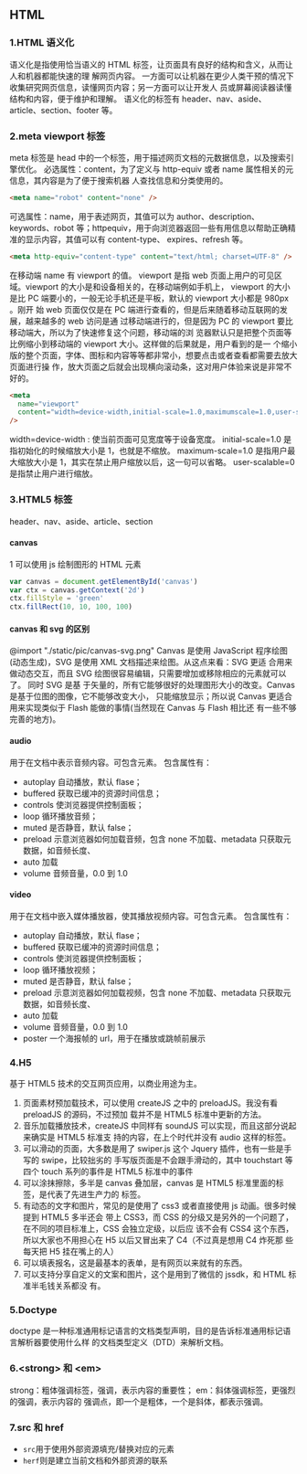 ## HTML

### 1.HTML 语义化

语义化是指使用恰当语义的 HTML 标签，让页面具有良好的结构和含义，从而让人和机器都能快速的理
解网页内容。
一方面可以让机器在更少人类干预的情况下收集研究网页信息，读懂网页内容；另一方面可以让开发人
员或屏幕阅读器读懂结构和内容，便于维护和理解。
语义化的标签有 header、nav、aside、article、section、footer 等。

### 2.meta viewport 标签

meta 标签是 head 中的一个标签，用于描述网页文档的元数据信息，以及搜索引擎优化。
必选属性：content，为了定义与 http-equiv 或者 name 属性相关的元信息，其内容是为了便于搜索机器
人查找信息和分类使用的。

```html
<meta name="robot" content="none" />
```

可选属性：name，用于表述网页，其值可以为 author、description、keywords、robot 等；httpequiv，用于向浏览器返回一些有用信息以帮助正确精准的显示内容，其值可以有 content-type、
expires、refresh 等。

```html
<meta http-equiv="content-type" content="text/html; charset=UTF-8" />
```

在移动端 name 有 viewport 的值。
viewport 是指 web 页面上用户的可见区域。viewport 的大小是和设备相关的，在移动端例如手机上，
viewport 的大小是比 PC 端要小的，一般无论手机还是平板，默认的 viewport 大小都是 980px 。刚开
始 web 页面仅仅是在 PC 端进行查看的，但是后来随着移动互联网的发展，越来越多的 web 访问是通
过移动端进行的，但是因为 PC 的 viewport 要比移动端大，所以为了快速修复这个问题，移动端的浏
览器默认只是把整个页面等比例缩小到移动端的 viewport 大小。这样做的后果就是，用户看到的是一
个缩小版的整个页面，字体、图标和内容等等都非常小，想要点击或者查看都需要去放大页面进行操
作，放大页面之后就会出现横向滚动条，这对用户体验来说是非常不好的。

```html
<meta
  name="viewport"
  content="width=device-width,initial-scale=1.0,maximumscale=1.0,user-scalable=0"
/>
```

width=device-width : 使当前页面可见宽度等于设备宽度。
initial-scale=1.0 是指初始化的时候缩放大小是 1，也就是不缩放。
maximum-scale=1.0 是指用户最大缩放大小是 1，其实在禁止用户缩放以后，这一句可以省略。
user-scalable=0 是指禁止用户进行缩放。

### 3.HTML5 标签

header、nav、aside、article、section

#### canvas

1 可以使用 js 绘制图形的 HTML 元素

```js
var canvas = document.getElementById('canvas')
var ctx = canvas.getContext('2d')
ctx.fillStyle = 'green'
ctx.fillRect(10, 10, 100, 100)
```

#### canvas 和 svg 的区别

@import "./static/pic/canvas-svg.png"
Canvas 是使用 JavaScript 程序绘图(动态生成)，SVG 是使用 XML 文档描述来绘图。从这点来看：SVG 更适
合用来做动态交互，而且 SVG 绘图很容易编辑，只需要增加或移除相应的元素就可以了。 同时 SVG 是基
于矢量的，所有它能够很好的处理图形大小的改变。Canvas 是基于位图的图像，它不能够改变大小，
只能缩放显示；所以说 Canvas 更适合用来实现类似于 Flash 能做的事情(当然现在 Canvas 与 Flash 相比还
有一些不够完善的地方)。

#### audio

用于在文档中表示音频内容。可包含元素。
包含属性有：

- autoplay 自动播放，默认 flase；
- buffered 获取已缓冲的资源时间信息；
- controls 使浏览器提供控制面板；
- loop 循环播放音频；
- muted 是否静音，默认 false；
- preload 示意浏览器如何加载音频，包含 none 不加载、metadata 只获取元数据，如音频长度、
- auto 加载
- volume 音频音量，0.0 到 1.0

#### video

用于在文档中嵌入媒体播放器，使其播放视频内容。可包含元素。
包含属性有：

- autoplay 自动播放，默认 flase；
- buffered 获取已缓冲的资源时间信息；
- controls 使浏览器提供控制面板；
- loop 循环播放视频；
- muted 是否静音，默认 false；
- preload 示意浏览器如何加载视频，包含 none 不加载、metadata 只获取元数据，如音频长度、
- auto 加载
- volume 音频音量，0.0 到 1.0
- poster 一个海报帧的 url，用于在播放或跳帧前展示

### 4.H5

基于 HTML5 技术的交互网页应用，以商业用途为主。

1. 页面素材预加载技术，可以使用 createJS 之中的 preloadJS。我没有看 preloadJS 的源码，不过预加
   载并不是 HTML5 标准中更新的方法。
2. 音乐加载播放技术，createJS 中同样有 soundJS 可以实现，而且这部分说起来确实是 HTML5 标准支
   持的内容，在上个时代并没有 audio 这样的标签。
3. 可以滑动的页面，大多数是用了 swiper.js 这个 Jquery 插件，也有一些是手写的 swipe，比较拙劣的
   手写版页面是不会跟手滑动的，其中 touchstart 等四个 touch 系列的事件是 HTML5 标准中的事件
4. 可以涂抹擦除，多半是 canvas 叠加层，canvas 是 HTML5 标准里面的标签，是代表了先进生产力的
   标签。
5. 有动态的文字和图片，常见的是使用了 css3 或者直接使用 js 动画。很多时候提到 HTML5 多半还会
   带上 CSS3，而 CSS 的分级又是另外的一个问题了，在不同的项目标准上，CSS 会独立定级，以后应
   该不会有 CSS4 这个东西，所以大家也不用担心在 H5 以后又冒出来了 C4（不过真是想用 C4 炸死那
   些每天把 H5 挂在嘴上的人）
6. 可以填表报名，这是最基本的表单，是有网页以来就有的东西。
7. 可以支持分享自定义的文案和图片，这个是用到了微信的 jssdk，和 HTML 标准半毛钱关系都没
   有。

### 5.Doctype

doctype 是一种标准通用标记语言的文档类型声明，目的是告诉标准通用标记语言解析器要使用什么样
的文档类型定义（DTD）来解析文档。

### 6.\<strong> 和 \<em>

strong：粗体强调标签，强调，表示内容的重要性； em：斜体强调标签，更强烈的强调，表示内容的
强调点，即一个是粗体，一个是斜体，都表示强调。

### 7.src 和 href

- `src`用于使用外部资源填充/替换对应的元素
- `herf`则是建立当前文档和外部资源的联系
